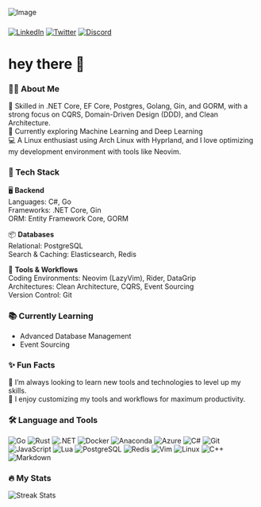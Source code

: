 ![Image](d13556ec053cffc2410a682ee33436d6.jpg)

###

[![LinkedIn](https://img.shields.io/static/v1?message=LinkedIn&logo=linkedin&label=&color=0077B5&logoColor=white&labelColor=&style=for-the-badge)](https://www.linkedin.com/in/mohamed-samir-a770a722a/)
[![Twitter](https://img.shields.io/static/v1?message=Twitter&logo=twitter&label=&color=1DA1F2&logoColor=white&labelColor=&style=for-the-badge)](https://x.com/yxu173)
[![Discord](https://img.shields.io/static/v1?message=Discord&logo=discord&label=&color=7289DA&logoColor=white&labelColor=&style=for-the-badge)](https://discord.com/users/725534251071570092)

###

# hey there 👋

###

### 👩‍💻 About Me

🚀 Skilled in .NET Core, EF Core, Postgres, Golang, Gin, and GORM, with a strong focus on CQRS, Domain-Driven Design (DDD), and Clean Architecture.  
🔬 Currently exploring Machine Learning and Deep Learning  
💻 A Linux enthusiast using Arch Linux with Hyprland, and I love optimizing my development environment with tools like Neovim.

###

### 🚀 Tech Stack

🖥️ **Backend**  
Languages: C#, Go  
Frameworks: .NET Core, Gin  
ORM: Entity Framework Core, GORM  

📦 **Databases**  
Relational: PostgreSQL  
Search & Caching: Elasticsearch, Redis  

🔧 **Tools & Workflows**  
Coding Environments: Neovim (LazyVim), Rider, DataGrip  
Architectures: Clean Architecture, CQRS, Event Sourcing  
Version Control: Git  

###

### 📚 Currently Learning

- Advanced Database Management  
- Event Sourcing  

###

### ✨ Fun Facts

🌱 I’m always looking to learn new tools and technologies to level up my skills.  
🎨 I enjoy customizing my tools and workflows for maximum productivity.  

###

### 🛠 Language and Tools

![Go](https://cdn.jsdelivr.net/gh/devicons/devicon/icons/go/go-original-wordmark.svg) 
![Rust](https://cdn.jsdelivr.net/gh/devicons/devicon/icons/rust/rust-original.svg) 
![.NET](https://cdn.jsdelivr.net/gh/devicons/devicon/icons/dot-net/dot-net-plain-wordmark.svg) 
![Docker](https://cdn.jsdelivr.net/gh/devicons/devicon/icons/docker/docker-plain-wordmark.svg) 
![Anaconda](https://cdn.jsdelivr.net/gh/devicons/devicon/icons/anaconda/anaconda-original.svg) 
![Azure](https://cdn.jsdelivr.net/gh/devicons/devicon/icons/azure/azure-original.svg) 
![C#](https://cdn.jsdelivr.net/gh/devicons/devicon/icons/csharp/csharp-original.svg) 
![Git](https://cdn.jsdelivr.net/gh/devicons/devicon/icons/git/git-original.svg) 
![JavaScript](https://cdn.jsdelivr.net/gh/devicons/devicon/icons/javascript/javascript-original.svg) 
![Lua](https://cdn.jsdelivr.net/gh/devicons/devicon/icons/lua/lua-original.svg) 
![PostgreSQL](https://cdn.jsdelivr.net/gh/devicons/devicon/icons/postgresql/postgresql-original.svg) 
![Redis](https://cdn.jsdelivr.net/gh/devicons/devicon/icons/redis/redis-original.svg) 
![Vim](https://cdn.jsdelivr.net/gh/devicons/devicon/icons/vim/vim-original.svg) 
![Linux](https://cdn.jsdelivr.net/gh/devicons/devicon/icons/linux/linux-original.svg) 
![C++](https://cdn.jsdelivr.net/gh/devicons/devicon/icons/cplusplus/cplusplus-original.svg) 
![Markdown](https://cdn.jsdelivr.net/gh/devicons/devicon/icons/markdown/markdown-original.svg) 

###

### 🔥 My Stats

![Streak Stats](https://streak-stats.demolab.com?user=yxu173&locale=en&mode=daily&theme=dark&hide_border=false&border_radius=5&order=3)

###
